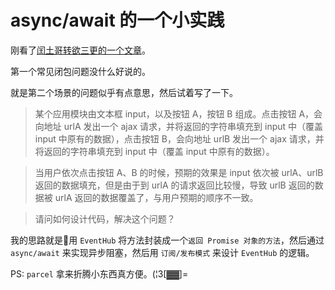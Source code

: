 # async/await 的一个小实践

刚看了[闰土哥转欲三更的一个文章](https://mp.weixin.qq.com/s?__biz=MzIyNDg5MzM4Ng==&mid=2247483995&idx=1&sn=cdd0e8555b06d19d5c0b6c0774b00d7b&chksm=e80942fedf7ecbe8ee32a2fc42bec9a539e7775e24fa10ada367d806b62e992c43beec2791b0&mpshare=1&scene=23&srcid=1212uKo3Hnhg255DxE8Aafwf#rd)。

第一个常见闭包问题没什么好说的。

就是第二个场景的问题似乎有点意思，然后试着写了一下。

> 某个应用模块由文本框 input，以及按钮 A，按钮 B 组成。点击按钮 A，会向地址 urlA 发出一个 ajax 请求，并将返回的字符串填充到 input 中（覆盖 input 中原有的数据），点击按钮 B，会向地址 urlB 发出一个 ajax 请求，并将返回的字符串填充到 input 中（覆盖 input 中原有的数据）。

> 当用户依次点击按钮 A、B 的时候，预期的效果是 input 依次被 urlA、urlB 返回的数据填充，但是由于到 urlA 的请求返回比较慢，导致 urlB 返回的数据被 urlA 返回的数据覆盖了，与用户预期的顺序不一致。

> 请问如何设计代码，解决这个问题？

我的思路就是用 `EventHub` 将方法封装成一个`返回 Promise 对象的方法`，然后通过 `async/await` 来实现异步阻塞，然后用 `订阅/发布模式` 来设计 `EventHub` 的逻辑。

PS: `parcel` 拿来折腾小东西真方便。(¦3[▓▓]=